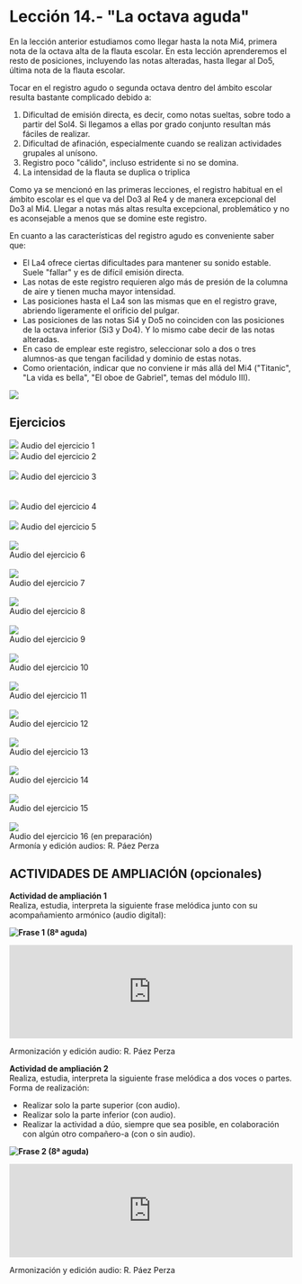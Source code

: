 
# Lección 14.- "La octava aguda"

En la lección anterior estudiamos como llegar hasta la nota Mi4, primera nota de la octava alta de la flauta escolar. En esta lección aprenderemos el resto de posiciones, incluyendo las notas alteradas, hasta llegar al Do5, última nota de la flauta escolar.

Tocar en el registro agudo o segunda octava dentro del ámbito escolar resulta bastante complicado debido a:

1. Dificultad de emisión directa, es decir, como notas sueltas, sobre todo a partir del Sol4. Si llegamos a ellas por grado conjunto resultan más fáciles de realizar.
1. Dificultad de afinación, especialmente cuando se realizan actividades grupales al unísono.
1. Registro poco "cálido", incluso estridente si no se domina.
1. La intensidad de la flauta se duplica o triplica

Como ya se mencionó en las primeras lecciones, el registro habitual en el ámbito escolar es el que va del Do3 al Re4 y de manera excepcional del Do3 al Mi4. Llegar a notas más altas resulta excepcional, problemático y no es aconsejable a menos que se domine este registro. 

En cuanto a las características del registro agudo es conveniente saber que:

- El La4 ofrece ciertas dificultades para mantener su sonido estable. Suele "fallar" y es de difícil emisión directa.
- Las notas de este registro requieren algo más de presión de la columna de aire y tienen mucha mayor intensidad.
- Las posiciones hasta el La4 son las mismas que en el registro grave, abriendo ligeramente el orificio del pulgar.
- Las posiciones de las notas Si4 y Do5 no coinciden con las posiciones de la octava inferior (Si3 y Do4). Y lo mismo cabe decir de las notas alteradas.
- En caso de emplear este registro, seleccionar solo a dos o tres alumnos-as que tengan facilidad y dominio de estas notas. 
- Como orientación, indicar que no conviene ir más allá del Mi4 ("Titanic", "La vida es bella", "El oboe de Gabriel", temas del módulo III).

![](/assets/L14_PosicionesFlautaOctavaAlta.gif)


## Ejercicios


![](/assets/L14_Ejer1_OctAlta.gif)
Audio del ejercicio 1 
<br />
![](/assets/L14_Ejer2_OctAlta.gif)
Audio del ejercicio 2
<br />
<br />
![](/assets/L14_Ejer3_OctAlta.gif)
Audio del ejercicio 3 
<br />
<br />  
![](/assets/L14_Ejer4_OctAlta.gif)
Audio del ejercicio 4 
<br />
<br />
![](/assets/L14_Ejer5_OctAlta.gif)
Audio del ejercicio 5 
<br />
<br />
![](/assets/L14_Ejer6_OctAlta.gif)<br /> Audio del ejercicio 6 
<br />
<br />
![](/assets/L14_Ejer7_OctAlta.gif)<br /> Audio del ejercicio 7 
<br />
<br />
![](/assets/L14_Ejer8_OctAlta.gif)<br /> Audio del ejercicio 8 
<br />
<br />
![](/assets/L14_Ejer9_OctAlta.gif)<br /> Audio del ejercicio 9 
<br />
<br />
![](/assets/L14_Ejer10_OctAlta.gif)<br /> Audio del ejercicio 10 
<br /> 
<br /> 
![](/assets/L14_Ejer11_OctAlta.gif)<br /> Audio del ejercicio 11 
<br />
<br />
![](/assets/L14_Ejer12_OctAlta.gif)<br /> Audio del ejercicio 12 
<br />
<br />
![](/assets/L14_Ejer13_OctAlta.gif)<br /> Audio del ejercicio 13 
<br />
<br />
![](/assets/L14_Ejer14_OctAlta.gif)<br /> Audio del ejercicio 14 
<br />
<br />
![](/assets/L14_Ejer15_OctAlta.gif)<br /> Audio del ejercicio 15 
<br />
<br />
![](/assets/L14_Ejer16_OctAlta.gif)<br /> Audio del ejercicio 16 (en preparación)<br /> Armonía y edición audios: R. Páez Perza


## ACTIVIDADES DE AMPLIACIÓN (opcionales)

**Actividad de ampliación 1**<br /> Realiza, estudia, interpreta la siguiente frase melódica junto con su acompañamiento armónico (audio digital):

**<img src="img/Frase_1_8a_aguda.gif" alt="Frase 1 (8ª aguda)" title="Frase 1 (8ª aguda)" />**

<iframe width="100%" height="166" scrolling="no" frameborder="no" src="https://w.soundcloud.com/player/?url=https%3A//api.soundcloud.com/tracks/344090266&amp;color=%23ff5500&amp;auto_play=false&amp;hide_related=false&amp;show_comments=true&amp;show_user=true&amp;show_reposts=false"></iframe>

Armonización y edición audio: R. Páez Perza

**Actividad de ampliación 2**<br /> Realiza, estudia, interpreta la siguiente frase melódica a dos voces o partes.<br /> Forma de realización:

- Realizar solo la parte superior (con audio).
- Realizar solo la parte inferior (con audio).
- Realizar la actividad a dúo, siempre que sea posible, en colaboración con algún otro compañero-a (con o sin audio).

**<img src="img/Frase_2_8a_aguda_Duo.1.gif" alt="Frase 2 (8ª aguda)" title="Frase 2 (8ª aguda)" />**

<iframe width="100%" height="166" scrolling="no" frameborder="no" src="https://w.soundcloud.com/player/?url=https%3A//api.soundcloud.com/tracks/344090269&amp;color=%23ff5500&amp;auto_play=false&amp;hide_related=false&amp;show_comments=true&amp;show_user=true&amp;show_reposts=false"></iframe>

Armonización y edición audio: R. Páez Perza

